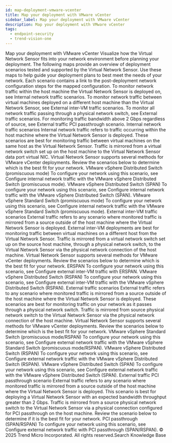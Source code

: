 ```yaml
---
id: map-deployment-vmware-vcenter
title: Map your deployment with VMware vCenter
sidebar_label: Map your deployment with VMware vCenter
description: Map your deployment with VMware vCenter
tags:
  - endpoint-security
  - trend-vision-one
---
```


 Map your deployment with VMware vCenter Visualize how the Virtual Network Sensor fits into your network environment before planning your deployment. The following maps provide an overview of deployment scenarios tested and supported by the Virtual Network Sensor. Use these maps to help guide your deployment plans to best meet the needs of your network. Each scenario contains a link to the post-deployment network configuration steps for the mapped configuration. To monitor network traffic within the host machine the Virtual Network Sensor is deployed on, see Internal network traffic scenarios. To monitor network traffic between virtual machines deployed on a different host machine than the Virtual Network Sensor, see External inter-VM traffic scenarios. To monitor all network traffic passing through a physical network switch, see External traffic scenarios. For monitoring traffic bandwidth above 2 Gbps regardless of source, see External traffic PCI passthrough scenario. Internal network traffic scenarios Internal network traffic refers to traffic occurring within the host machine where the Virtual Network Sensor is deployed. These scenarios are best for monitoring traffic between virtual machines on the same host as the Virtual Network Sensor. Traffic is mirrored from a virtual network switch set up on the host machine to the Virtual Network Sensor data port virtual NIC. Virtual Network Sensor supports several methods for VMware vCenter deployments. Review the scenarios below to determine which is the best fit for your network. VMware vSphere Distributed Switch (promiscuous mode) To configure your network using this scenario, see Configure internal network traffic with the VMware vSphere Distributed Switch (promiscuous mode). VMware vSphere Distributed Switch (SPAN) To configure your network using this scenario, see Configure internal network traffic with the VMware vSphere Distributed Switch (SPAN). VMware vSphere Standard Switch (promiscuous mode) To configure your network using this scenario, see Configure internal network traffic with the VMware vSphere Standard Switch (promiscuous mode). External inter-VM traffic scenarios External traffic refers to any scenario where monitored traffic is mirrored from a source outside of the host machine where the Virtual Network Sensor is deployed. External inter-VM deployments are best for monitoring traffic between virtual machines on a different host from the Virtual Network Sensor. Traffic is mirrored from a virtual network switch set up on the source host machine, through a physical network switch, to the Virtual Network Sensor via the physical network connection of the host machine. Virtual Network Sensor supports several methods for VMware vCenter deployments. Review the scenarios below to determine which is the best fit for your network. ERSPAN To configure your network using this scenario, see Configure external inter-VM traffic with ERSPAN. VMware vSphere Distributed Switch (RSPAN) To configure your network using this scenario, see Configure external inter-VM traffic with the VMware vSphere Distributed Switch (RSPAN). External traffic scenarios External traffic refers to any scenario where monitored traffic is mirrored from a source outside of the host machine where the Virtual Network Sensor is deployed. These scenarios are best for monitoring traffic on your network as it passes through a physical network switch. Traffic is mirrored from source physical network switch to the Virtual Network Sensor via the physical network connection of the host machine. Virtual Network Sensor supports several methods for VMware vCenter deployments. Review the scenarios below to determine which is the best fit for your network. VMware vSphere Standard Switch (promiscuous mode/RSPAN) To configure your network using this scenario, see Configure external network traffic with the VMware vSphere Standard Switch (promiscuous mode/RSPAN). VMware vSphere Distributed Switch (RSPAN) To configure your network using this scenario, see Configure external network traffic with the VMware vSphere Distributed Switch (RSPAN). VMware vSphere Distributed Switch (SPAN) To configure your network using this scenario, see Configure external network traffic with the VMware vSphere Distributed Switch (SPAN). External traffic PCI passthrough scenario External traffic refers to any scenario where monitored traffic is mirrored from a source outside of the host machine where the Virtual Network Sensor is deployed. This scenario is best for deploying a Virtual Network Sensor with an expected bandwidth throughput greater than 2 Gbps. Traffic is mirrored from a source physical network switch to the Virtual Network Sensor via a physical connection configured for PCI passthrough on the host machine. Review the scenario below to determine if it is the best fit for your network. PCI passthrough (SPAN/RSPAN) To configure your network using this scenario, see Configure external network traffic with PCI passthrough (SPAN/RSPAN). © 2025 Trend Micro Incorporated. All rights reserved.Search Knowledge Base